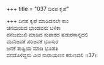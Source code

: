 +++
title = "037 ದಿನಪ ಕೃಪೆ"

+++
ದಿನಪ ಕೃಪೆ ಮಾಡಿದನಲೇ ಕಾಂ  
ಚನಮಯದ ಭಾಂಡವನು ಬಳಿಕಾ  
ವನಜಮುಖಿ ಮಾಡಿದ ಸುಪಾಕದ ಷಡುರಸಾನ್ನದಲಿ   
ಮುನಿಜನಕೆ ಪರಿಜನಕೆ ಭೂಸುರ  
ಜನಕೆ ತುಷ್ಟಿಯ ಮಾಡಿ ಭೂಪತಿ  
ವನದೊಳಿದ್ದನು ವೀರ ನಾರಾಯಣನ ಕರುಣದಲಿ     ॥37॥